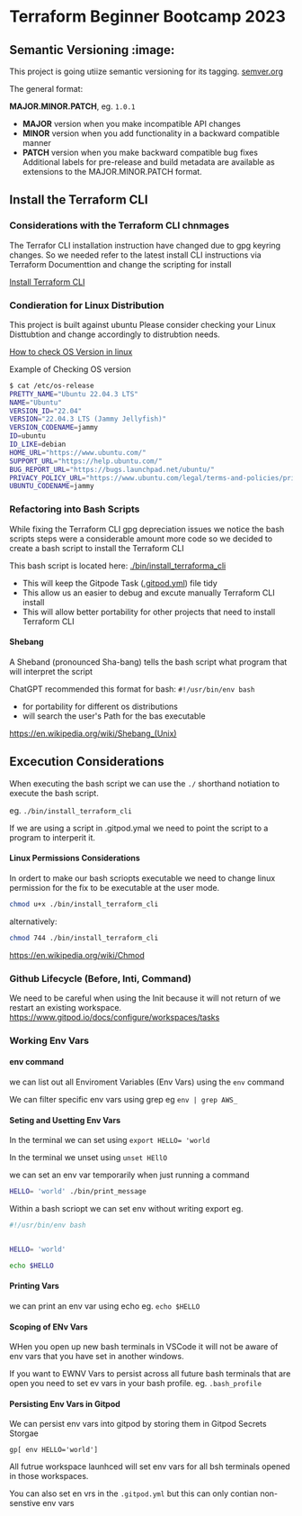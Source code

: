 # Terraform Beginner Bootcamp 2023

## Semantic Versioning :image:

This project is going utiize semantic versioning for its tagging.
[semver.org](https://semver.org/)

The general format:

**MAJOR.MINOR.PATCH**, eg. `1.0.1`

- **MAJOR** version when you make incompatible API changes
- **MINOR** version when you add functionality in a backward compatible manner
- **PATCH** version when you make backward compatible bug fixes
            Additional labels for pre-release and build metadata are available as extensions to the MAJOR.MINOR.PATCH format.

## Install the Terraform CLI 

### Considerations with the Terraform CLI chnmages
The Terrafor CLI installation instruction have changed due to gpg keyring changes. So we needed refer to the latest install CLI instructions via Terraform Documenttion and change the scripting for install

[Install Terraform CLI](https://developer.hashicorp.com/terraform/tutorials/aws-get-started/install-cli)

### Condieration for Linux Distribution 

This project is built against ubuntu 
Please consider checking your Linux Disttubtion and change accordingly to distrubtion needs. 

[How to check OS Version in linux](
https://www.cyberciti.biz/faq/how-to-check-os-version-in-linux-command-line/)


Example of Checking OS version
```bash
$ cat /etc/os-release
PRETTY_NAME="Ubuntu 22.04.3 LTS"
NAME="Ubuntu"
VERSION_ID="22.04"
VERSION="22.04.3 LTS (Jammy Jellyfish)"
VERSION_CODENAME=jammy
ID=ubuntu
ID_LIKE=debian
HOME_URL="https://www.ubuntu.com/"
SUPPORT_URL="https://help.ubuntu.com/"
BUG_REPORT_URL="https://bugs.launchpad.net/ubuntu/"
PRIVACY_POLICY_URL="https://www.ubuntu.com/legal/terms-and-policies/privacy-policy"
UBUNTU_CODENAME=jammy

```

### Refactoring into Bash Scripts 

While fixing the Terraform CLI gpg depreciation issues we notice the bash scripts steps were a considerable amount more code so we decided to create a bash script to install the Terraform CLI 

This bash script is located here: [./bin/install_terraforma_cli](./bin/install_terraform_cli)

- This will keep the Gitpode Task ([.gitpod.yml](.gitpod.yml)) file tidy 
- This allow us an easier to debug and excute manually Terraform CLI install 
- This will allow better portability for other projects that need to install Terraform CLI 

#### Shebang 

A Sheband  (pronounced Sha-bang) tells the bash script what program that will interpret the script 

ChatGPT recommended this format for bash: `#!/usr/bin/env bash`

- for portability for different os distributions 
- will search the user's Path for the bas executable 


https://en.wikipedia.org/wiki/Shebang_(Unix)

## Excecution Considerations

When executing the bash script we can use the `./` shorthand notiation to execute the bash script. 

eg. `./bin/install_terraform_cli`

If we are using a script in .gitpod.ymal we need to point the script to a program to interperit it. 

#### Linux Permissions Considerations 

In ordert to make our bash scriopts executable we need to change linux permission for the fix to be executable at the user mode.

```sh
chmod u+x ./bin/install_terraform_cli
```

alternatively: 

```sh
chmod 744 ./bin/install_terraform_cli 

```


https://en.wikipedia.org/wiki/Chmod

### Github Lifecycle (Before, Inti, Command)

We need to be careful when using the Init because it will not return of we restart an existing workspace. 
https://www.gitpod.io/docs/configure/workspaces/tasks



### Working Env Vars


#### env command


we can list out all Enviroment Variables (Env Vars) using the `env` command 

We can filter specific env vars using grep eg `env | grep AWS_`


#### Seting and Usetting Env Vars 

In the terminal we can set using `export HELLO= 'world`

In the terminal we unset using `unset HEllO`

we can set an env var temporarily when just running a command 


```sh
HELLO= 'world' ./bin/print_message
```
Within a bash scriopt we can set env without writing export eg. 

```sh
#!/usr/bin/env bash


HELLO= 'world'

echo $HELLO
```

#### Printing Vars

we can print an env var using echo eg. `echo $HELLO`

#### Scoping of ENv Vars 

WHen you open up new bash terminals in VSCode it will not be aware of env vars that you have set in another windows. 

If you want to EWNV Vars to persist across all future bash terminals that are open you need to set ev vars in your bash profile. eg. `.bash_profile`

#### Persisting Env Vars in Gitpod 

We can persist env vars into gitpod by storing them in Gitpod Secrets Storgae 

```
gp[ env HELLO='world']
```

All futrue workspace launhced will set env vars for all bsh terminals opened in those workspaces.

You can also set en vrs in the `.gitpod.yml` but this can only contian non-senstive env vars